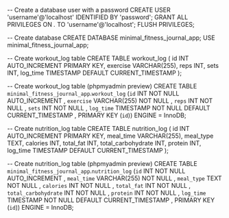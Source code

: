 -- Create a database user with a password
CREATE USER 'username'@'localhost' IDENTIFIED BY 'password';
GRANT ALL PRIVILEGES ON *.* TO 'username'@'localhost';
FLUSH PRIVILEGES;

-- Create database
CREATE DATABASE minimal_fitness_journal_app;
USE minimal_fitness_journal_app;

-- Create workout_log table
CREATE TABLE workout_log (
    id INT AUTO_INCREMENT PRIMARY KEY,
    exercise VARCHAR(255),
    reps INT,
    sets INT,
    log_time TIMESTAMP DEFAULT CURRENT_TIMESTAMP
);

-- Create workout_log table (phpmyadmin preview)
CREATE TABLE `minimal_fitness_journal_app`.`workout_log` (`id` INT NOT NULL AUTO_INCREMENT , `exercise` VARCHAR(255) NOT NULL , `reps` INT NOT NULL , `sets` INT NOT NULL , `log_time` TIMESTAMP NOT NULL DEFAULT CURRENT_TIMESTAMP , PRIMARY KEY (`id`)) ENGINE = InnoDB;

-- Create nutrition_log table
CREATE TABLE nutrition_log (
    id INT AUTO_INCREMENT PRIMARY KEY,
    meal_time VARCHAR(255),
    meal_type TEXT,
    calories INT,
    total_fat INT,
    total_carbohydrate INT,
    protein INT,
    log_time TIMESTAMP DEFAULT CURRENT_TIMESTAMP
);


-- Create nutrition_log table (phpmyadmin preview)
CREATE TABLE `minimal_fitness_journal_app`.`nutrition_log` (`id` INT NOT NULL AUTO_INCREMENT , `meal_time` VARCHAR(255) NOT NULL , `meal_type` TEXT NOT NULL , `calories` INT NOT NULL , `total_fat` INT NOT NULL , `total_carbohydrate` INT NOT NULL , `protein` INT NOT NULL , `log_time` TIMESTAMP NOT NULL DEFAULT CURRENT_TIMESTAMP , PRIMARY KEY (`id`)) ENGINE = InnoDB;
